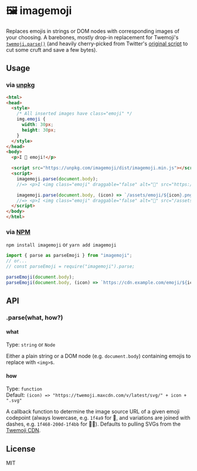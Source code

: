 # 🖼️ imagemoji


Replaces emojis in strings or DOM nodes with corresponding images of your choosing. A barebones, mostly drop-in replacement for Twemoji's [`twemoji.parse()`](https://github.com/twitter/twemoji#twemojiparse---v1) (and heavily cherry-picked from Twitter's [original script](https://github.com/twitter/twemoji/blob/master/scripts/build.js) to cut some cruft and save a few bytes).

## Usage

### via [unpkg](https://unpkg.com/browse/imagemoji/)

```html
<html>
<head>
  <style>
    /* All inserted images have class="emoji" */
    img.emoji {
      width: 30px;
      height: 30px;
    }
  </style>
</head>
<body>
  <p>I 💩 emoji!</p>

  <script src="https://unpkg.com/imagemoji/dist/imagemoji.min.js"></script>
  <script>
    imagemoji.parse(document.body);
    //=> <p>I <img class="emoji" draggable="false" alt="💩" src="https://twemoji.maxcdn.com/v/latest/svg/1f4a9.svg"/> emoji!</p>

    imagemoji.parse(document.body, (icon) => `/assets/emoji/${icon}.png`);
    //=> <p>I <img class="emoji" draggable="false" alt="💩" src="/assets/emoji/1f4a9.png"/> emoji!</p>
  </script>
</body>
</html>
```

### via [NPM](https://www.npmjs.com/package/imagemoji)

`npm install imagemoji` or `yarn add imagemoji`

```js
import { parse as parseEmoji } from "imagemoji";
// or...
// const parseEmoji = require("imagemoji").parse;

parseEmoji(document.body);
parseEmoji(document.body, (icon) => `https://cdn.example.com/emoji/${icon}.svg`);
```

## API

### .parse(what, how?)

#### what

Type: `string` or `Node`

Either a plain string or a DOM node (e.g. `document.body`) containing emojis to replace with `<img>`s.

#### how

Type: `function`\
Default: `(icon) => "https://twemoji.maxcdn.com/v/latest/svg/" + icon + ".svg"`

A callback function to determine the image source URL of a given emoji codepoint (always lowercase, e.g. `1f4a9` for 💩, and variations are joined with dashes, e.g. `1f468-200d-1f4bb` for 👨‍💻). Defaults to pulling SVGs from the [Twemoji CDN](https://github.com/twitter/twemoji#cdn-support).

## License

MIT
